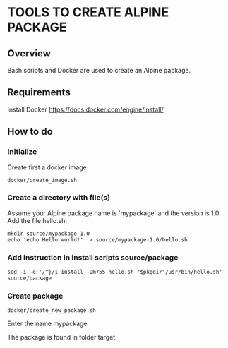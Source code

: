 # TOOLS TO CREATE ALPINE PACKAGE

## Overview
Bash scripts and Docker are used to create an Alpine package. 

## Requirements

Install Docker
https://docs.docker.com/engine/install/
## How to do

### Initialize

Create first a docker image
    
    docker/create_image.sh 
    
### Create a directory with file(s)

Assume your Alpine package name is 'mypackage' and the version is 1.0.
Add the file hello.sh.

    mkdir source/mypackage-1.0
    echo 'echo Hello world!'  > source/mypackage-1.0/hello.sh
 
 
### Add instruction in install scripts source/package    
    
    sed -i -e '/^}/i install -Dm755 hello.sh "$pkgdir"/usr/bin/hello.sh' source/package

### Create package

    docker/create_new_package.sh 
    
Enter the name mypackage    

The package is found in folder target.

    